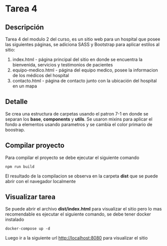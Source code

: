 # Tarea 4

## Descripción

Tarea 4 del modulo 2 del curso, es un sitio web para un hospital que posee las siguientes páginas, se adiciona SASS y Bootstrap para aplicar estilos al sitio:

1. index.html - página principal del sitio en donde se encuentra la bienvenida, servicios y testimonios de pacientes
2. equipo-medico.html - página del equipo medico, posee la informacion de los médicos del hospital
3. contacto.html - página de contacto junto con la ubicación del hospital en un mapa

## Detalle

Se crea una estructura de carpetas usando el patron 7-1 en donde se separan los **base**, **components** y **utils**. Se usaron mixins para aplicar el fondo a elementos usando parametros y se cambia el color primario de boostrap.

## Compilar proyecto

Para compilar el proyecto se debe ejecutar el siguiente comando

```
npm run build
```

El resultado de la compilacion se observa en la carpeta **dist** que se puede abrir con el navegador localmente

## Visualizar tarea

Se puede abrir el archivo **dist/index.html** para visualizar el sitio pero lo mas recomendable es ejecutar el siguiente comando, se debe tener docker instalado

```
docker-compose up -d
```

Luego ir a la siguiente url [http://localhost:8080](http://localhost:8080) para visualizar el sitio
